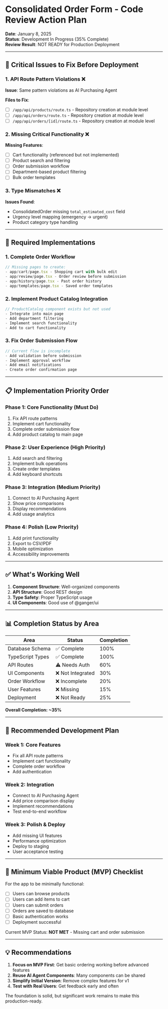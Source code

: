 # Consolidated Order Form - Code Review Action Plan

**Date**: January 8, 2025  
**Status**: Development In Progress (35% Complete)  
**Review Result**: NOT READY for Production Deployment

---

## 🚨 Critical Issues to Fix Before Deployment

### 1. API Route Pattern Violations ❌

**Issue**: Same pattern violations as AI Purchasing Agent

**Files to Fix**:
- [ ] `/app/api/products/route.ts` - Repository creation at module level
- [ ] `/app/api/orders/route.ts` - Repository creation at module level
- [ ] `/app/api/orders/[id]/route.ts` - Repository creation at module level

### 2. Missing Critical Functionality ❌

**Missing Features**:
- [ ] Cart functionality (referenced but not implemented)
- [ ] Product search and filtering
- [ ] Order submission workflow
- [ ] Department-based product filtering
- [ ] Bulk order templates

### 3. Type Mismatches ❌

**Issues Found**:
- ConsolidatedOrder missing `total_estimated_cost` field
- Urgency level mapping (emergency → urgent)
- Product category type handling

---

## 🔧 Required Implementations

### 1. Complete Order Workflow

```typescript
// Missing pages to create:
- app/cart/page.tsx - Shopping cart with bulk edit
- app/review/page.tsx - Order review before submission
- app/history/page.tsx - Past order history
- app/templates/page.tsx - Saved order templates
```

### 2. Implement Product Catalog Integration

```typescript
// ProductCatalog component exists but not used
- Integrate into main page
- Add department filtering
- Implement search functionality
- Add to cart functionality
```

### 3. Fix Order Submission Flow

```typescript
// Current flow is incomplete
- Add validation before submission
- Implement approval workflow
- Add email notifications
- Create order confirmation page
```

---

## 📋 Implementation Priority Order

### Phase 1: Core Functionality (Must Do)
1. Fix API route patterns
2. Implement cart functionality
3. Complete order submission flow
4. Add product catalog to main page

### Phase 2: User Experience (High Priority)
1. Add search and filtering
2. Implement bulk operations
3. Create order templates
4. Add keyboard shortcuts

### Phase 3: Integration (Medium Priority)
1. Connect to AI Purchasing Agent
2. Show price comparisons
3. Display recommendations
4. Add usage analytics

### Phase 4: Polish (Low Priority)
1. Add print functionality
2. Export to CSV/PDF
3. Mobile optimization
4. Accessibility improvements

---

## ✅ What's Working Well

1. **Component Structure**: Well-organized components
2. **API Structure**: Good REST design
3. **Type Safety**: Proper TypeScript usage
4. **UI Components**: Good use of @ganger/ui

---

## 📊 Completion Status by Area

| Area | Status | Completion |
|------|--------|------------|
| Database Schema | ✅ Complete | 100% |
| TypeScript Types | ✅ Complete | 100% |
| API Routes | ⚠️ Needs Auth | 60% |
| UI Components | ❌ Not Integrated | 30% |
| Order Workflow | ❌ Incomplete | 20% |
| User Features | ❌ Missing | 15% |
| Deployment | ❌ Not Ready | 25% |

**Overall Completion: ~35%**

---

## 🚀 Recommended Development Plan

### Week 1: Core Features
- Fix all API route patterns
- Implement cart functionality
- Complete order workflow
- Add authentication

### Week 2: Integration
- Connect to AI Purchasing Agent
- Add price comparison display
- Implement recommendations
- Test end-to-end workflow

### Week 3: Polish & Deploy
- Add missing UI features
- Performance optimization
- Deploy to staging
- User acceptance testing

---

## 🎯 Minimum Viable Product (MVP) Checklist

For the app to be minimally functional:
- [ ] Users can browse products
- [ ] Users can add items to cart
- [ ] Users can submit orders
- [ ] Orders are saved to database
- [ ] Basic authentication works
- [ ] Deployment successful

Current MVP Status: **NOT MET** - Missing cart and order submission

---

## 💡 Recommendations

1. **Focus on MVP First**: Get basic ordering working before advanced features
2. **Reuse AI Agent Components**: Many components can be shared
3. **Simplify Initial Version**: Remove complex features for v1
4. **Test with Real Users**: Get feedback early and often

The foundation is solid, but significant work remains to make this production-ready.
